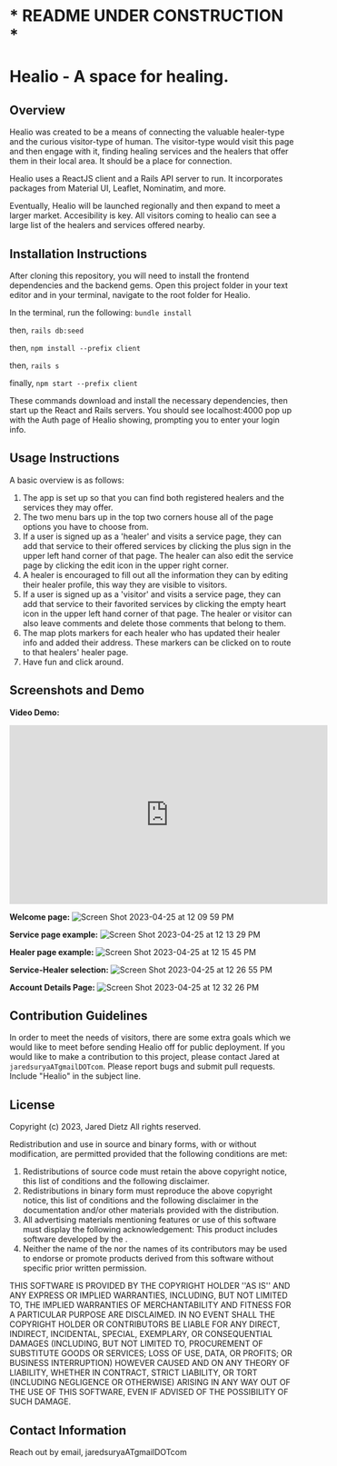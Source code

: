 # * README UNDER CONSTRUCTION *

# Healio - A space for healing.

## Overview

Healio was created to be a means of connecting the valuable healer-type and the curious visitor-type of human. The visitor-type would visit this page and then engage with it, finding healing services and the healers that offer them in their local area. It should be a place for connection.

Healio uses a ReactJS client and a Rails API server to run. It incorporates packages from Material UI, Leaflet, Nominatim, and more.

Eventually, Healio will be launched regionally and then expand to meet a larger market. Accesibility is key. All visitors coming to healio can see a large list of the healers and services offered nearby.

## Installation Instructions

After cloning this repository, you will need to install the frontend dependencies and the backend gems. 
Open this project folder in your text editor and in your terminal, navigate to the root folder for Healio.

In the terminal, run the following:
`bundle install`

then,
`rails db:seed`

then,
`npm install --prefix client`

then,
`rails s`

finally,
`npm start --prefix client`

These commands download and install the necessary dependencies, then start up the React and Rails servers. You should see localhost:4000 pop up with the Auth page of Healio showing, prompting you to enter your login info. 

## Usage Instructions

A basic overview is as follows:

1. The app is set up so that you can find both registered healers and the services they may offer.
2. The two menu bars up in the top two corners house all of the page options you have to choose from.
3. If a user is signed up as a 'healer' and visits a service page, they can add that service to their offered services by clicking the plus sign in the upper left hand corner of that page. The healer can also edit the service page by clicking the edit icon in the upper right corner.
4. A healer is encouraged to fill out all the information they can by editing their healer profile, this way they are visible to visitors. 
5. If a user is signed up as a 'visitor' and visits a service page, they can add that service to their favorited services by clicking the empty heart icon in the upper left hand corner of that page. The healer or visitor can also leave comments and delete those comments that belong to them.
6. The map plots markers for each healer who has updated their healer info and added their address. These markers can be clicked on to route to that healers' healer page. 
7. Have fun and click around.

## Screenshots and Demo

**Video Demo:**
<iframe width="560" height="315" src="https://www.youtube.com/embed/Su6p3yyp7MI" title="YouTube video player" frameborder="0" allow="accelerometer; autoplay; clipboard-write; encrypted-media; gyroscope; picture-in-picture; web-share" allowfullscreen></iframe>

**Welcome page:**
![Screen Shot 2023-04-25 at 12 09 59 PM](https://user-images.githubusercontent.com/93106753/234338222-39c02681-ba00-4574-b097-9108bf682a80.png)

**Service page example:**
![Screen Shot 2023-04-25 at 12 13 29 PM](https://user-images.githubusercontent.com/93106753/234338922-b5b63cc7-7cf9-4ddf-9636-acdbc160b013.png)

**Healer page example:**
![Screen Shot 2023-04-25 at 12 15 45 PM](https://user-images.githubusercontent.com/93106753/234339281-57932373-4ea9-4ca7-b892-33731c81f572.png)

**Service-Healer selection:**
![Screen Shot 2023-04-25 at 12 26 55 PM](https://user-images.githubusercontent.com/93106753/234342053-8ad707e3-853c-41ef-9013-2ae82b4cd7ca.png)

**Account Details Page:**
![Screen Shot 2023-04-25 at 12 32 26 PM](https://user-images.githubusercontent.com/93106753/234343318-ea7e22d4-641e-4e6f-8cbc-58540b442620.png)

## Contribution Guidelines

In order to meet the needs of visitors, there are some extra goals which we would like to meet before sending Healio off for public deployment.
If you would like to make a contribution to this project, please contact Jared at `jaredsuryaATgmailDOTcom`. Please report bugs and submit pull requests.
Include "Healio" in the subject line.

## License

Copyright (c) 2023, Jared Dietz
All rights reserved.

Redistribution and use in source and binary forms, with or without
modification, are permitted provided that the following conditions are met:
1. Redistributions of source code must retain the above copyright
   notice, this list of conditions and the following disclaimer.
2. Redistributions in binary form must reproduce the above copyright
   notice, this list of conditions and the following disclaimer in the
   documentation and/or other materials provided with the distribution.
3. All advertising materials mentioning features or use of this software
   must display the following acknowledgement:
   This product includes software developed by the <organization>.
4. Neither the name of the <organization> nor the
   names of its contributors may be used to endorse or promote products
   derived from this software without specific prior written permission.

THIS SOFTWARE IS PROVIDED BY THE COPYRIGHT HOLDER ''AS IS'' AND ANY
EXPRESS OR IMPLIED WARRANTIES, INCLUDING, BUT NOT LIMITED TO, THE IMPLIED
WARRANTIES OF MERCHANTABILITY AND FITNESS FOR A PARTICULAR PURPOSE ARE
DISCLAIMED. IN NO EVENT SHALL THE COPYRIGHT HOLDER OR CONTRIBUTORS BE LIABLE
FOR ANY DIRECT, INDIRECT, INCIDENTAL, SPECIAL, EXEMPLARY, OR CONSEQUENTIAL 
DAMAGES (INCLUDING, BUT NOT LIMITED TO, PROCUREMENT OF SUBSTITUTE GOODS OR 
SERVICES; LOSS OF USE, DATA, OR PROFITS; OR BUSINESS INTERRUPTION) HOWEVER 
CAUSED AND ON ANY THEORY OF LIABILITY, WHETHER IN CONTRACT, STRICT LIABILITY,
OR TORT (INCLUDING NEGLIGENCE OR OTHERWISE) ARISING IN ANY WAY OUT OF THE 
USE OF THIS SOFTWARE, EVEN IF ADVISED OF THE POSSIBILITY OF SUCH DAMAGE.

## Contact Information

Reach out by email, jaredsuryaATgmailDOTcom

